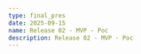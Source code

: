 ```yaml
---
type: final_pres
date: 2025-09-15
name: Release 02 - MVP - Poc
description: Release 02 - MVP - Poc
---
```

